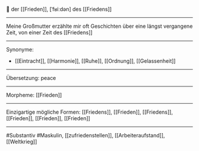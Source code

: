 🔵 der [[Frieden]], [ˈfʁiːdən]
des [[Friedens]]

---
Meine Großmutter erzählte mir oft Geschichten über eine längst vergangene Zeit, von einer Zeit des [[Friedens]]

---
Synonyme:
- [[Eintracht]], [[Harmonie]], [[Ruhe]], [[Ordnung]], [[Gelassenheit]]

---
Übersetzung: peace

---
Morpheme:
[[Frieden]]

---
Einzigartige mögliche Formen: [[Friedens]], [[Frieden]], [[Friedens]], [[Frieden]], [[Frieden]], [[Frieden]]

---
#Substantiv #Maskulin, [[zufriedenstellen]], [[Arbeiteraufstand]], [[Weltkrieg]]